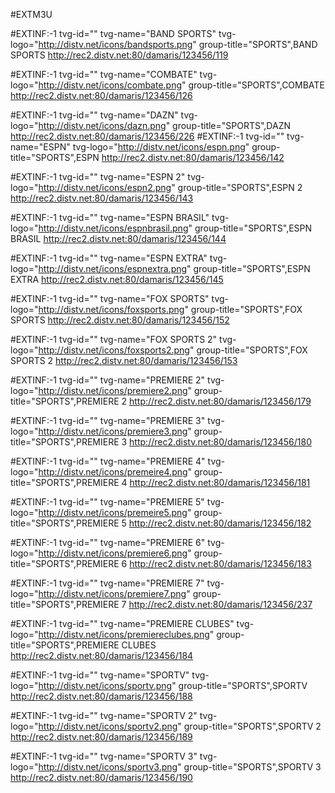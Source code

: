 #EXTM3U 

#EXTINF:-1 tvg-id="" tvg-name="BAND SPORTS" tvg-logo="http://distv.net/icons/bandsports.png" group-title="SPORTS",BAND SPORTS http://rec2.distv.net:80/damaris/123456/119 

#EXTINF:-1 tvg-id="" tvg-name="COMBATE" tvg-logo="http://distv.net/icons/combate.png" group-title="SPORTS",COMBATE http://rec2.distv.net:80/damaris/123456/126

#EXTINF:-1 tvg-id="" tvg-name="DAZN" tvg-logo="http://distv.net/icons/dazn.png" group-title="SPORTS",DAZN http://rec2.distv.net:80/damaris/123456/226
#EXTINF:-1 tvg-id="" tvg-name="ESPN" tvg-logo="http://distv.net/icons/espn.png" group-title="SPORTS",ESPN http://rec2.distv.net:80/damaris/123456/142 

#EXTINF:-1 tvg-id="" tvg-name="ESPN 2" tvg-logo="http://distv.net/icons/espn2.png" group-title="SPORTS",ESPN 2 http://rec2.distv.net:80/damaris/123456/143 

#EXTINF:-1 tvg-id="" tvg-name="ESPN BRASIL" tvg-logo="http://distv.net/icons/espnbrasil.png" group-title="SPORTS",ESPN BRASIL http://rec2.distv.net:80/damaris/123456/144 

#EXTINF:-1 tvg-id="" tvg-name="ESPN EXTRA" tvg-logo="http://distv.net/icons/espnextra.png" group-title="SPORTS",ESPN EXTRA http://rec2.distv.net:80/damaris/123456/145

#EXTINF:-1 tvg-id="" tvg-name="FOX SPORTS" tvg-logo="http://distv.net/icons/foxsports.png" group-title="SPORTS",FOX SPORTS http://rec2.distv.net:80/damaris/123456/152 

#EXTINF:-1 tvg-id="" tvg-name="FOX SPORTS 2" tvg-logo="http://distv.net/icons/foxsports2.png" group-title="SPORTS",FOX SPORTS 2 http://rec2.distv.net:80/damaris/123456/153

#EXTINF:-1 tvg-id="" tvg-name="PREMIERE 2" tvg-logo="http://distv.net/icons/premiere2.png" group-title="SPORTS",PREMIERE 2 http://rec2.distv.net:80/damaris/123456/179 

#EXTINF:-1 tvg-id="" tvg-name="PREMIERE 3" tvg-logo="http://distv.net/icons/premiere3.png" group-title="SPORTS",PREMIERE 3 http://rec2.distv.net:80/damaris/123456/180 

#EXTINF:-1 tvg-id="" tvg-name="PREMIERE 4" tvg-logo="http://distv.net/icons/premeire4.png" group-title="SPORTS",PREMIERE 4 http://rec2.distv.net:80/damaris/123456/181 

#EXTINF:-1 tvg-id="" tvg-name="PREMIERE 5" tvg-logo="http://distv.net/icons/premeire5.png" group-title="SPORTS",PREMIERE 5 http://rec2.distv.net:80/damaris/123456/182 

#EXTINF:-1 tvg-id="" tvg-name="PREMIERE 6" tvg-logo="http://distv.net/icons/premiere6.png" group-title="SPORTS",PREMIERE 6 http://rec2.distv.net:80/damaris/123456/183 

#EXTINF:-1 tvg-id="" tvg-name="PREMIERE 7" tvg-logo="http://distv.net/icons/premiere7.png" group-title="SPORTS",PREMIERE 7 http://rec2.distv.net:80/damaris/123456/237 

#EXTINF:-1 tvg-id="" tvg-name="PREMIERE CLUBES" tvg-logo="http://distv.net/icons/premiereclubes.png" group-title="SPORTS",PREMIERE CLUBES http://rec2.distv.net:80/damaris/123456/184

#EXTINF:-1 tvg-id="" tvg-name="SPORTV" tvg-logo="http://distv.net/icons/sportv.png" group-title="SPORTS",SPORTV http://rec2.distv.net:80/damaris/123456/188 

#EXTINF:-1 tvg-id="" tvg-name="SPORTV 2" tvg-logo="http://distv.net/icons/sportv2.png" group-title="SPORTS",SPORTV 2 http://rec2.distv.net:80/damaris/123456/189 

#EXTINF:-1 tvg-id="" tvg-name="SPORTV 3" tvg-logo="http://distv.net/icons/sportv3.png" group-title="SPORTS",SPORTV 3 http://rec2.distv.net:80/damaris/123456/190
